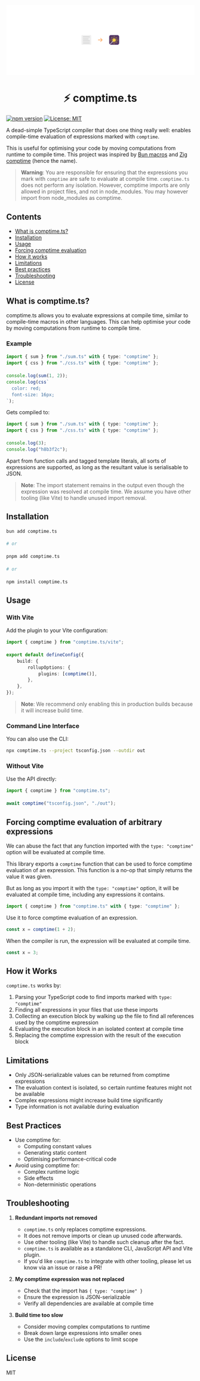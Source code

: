 <div align="center">
  <img src="https://raw.githubusercontent.com/feathers-studio/comptime.ts/master/docs/comptime.ts.svg" alt="Hyperactive">
</div>

<div align="center">
<h1>⚡️ comptime.ts</h1>
</div>

[![npm version](https://img.shields.io/npm/v/comptime.ts.svg)](https://www.npmjs.com/package/comptime.ts)
[![License: MIT](https://img.shields.io/badge/License-MIT-yellow.svg)](https://opensource.org/licenses/MIT)

A dead-simple TypeScript compiler that does one thing really well: enables compile-time evaluation of expressions marked with `comptime`.

This is useful for optimising your code by moving computations from runtime to compile time. This project was inspired by [Bun macros](https://bun.sh/docs/bundler/macros) and [Zig comptime](https://ziglang.org/documentation/master/#Compile-Time-Expressions) (hence the name).

> **Warning**: You are responsible for ensuring that the expressions you mark with `comptime` are safe to evaluate at compile time. `comptime.ts` does not perform any isolation. However, comptime imports are only allowed in project files, and not in node_modules. You may however import from node_modules as comptime.

## Contents

-   [What is comptime.ts?](#what-is-comptime.ts)
-   [Installation](#installation)
-   [Usage](#usage)
-   [Forcing comptime evaluation](#forcing-comptime-evaluation-of-arbitrary-expressions)
-   [How it works](#how-it-works)
-   [Limitations](#limitations)
-   [Best practices](#best-practices)
-   [Troubleshooting](#troubleshooting)
-   [License](#license)

## What is comptime.ts?

comptime.ts allows you to evaluate expressions at compile time, similar to compile-time macros in other languages. This can help optimise your code by moving computations from runtime to compile time.

### Example

```typescript
import { sum } from "./sum.ts" with { type: "comptime" };
import { css } from "./css.ts" with { type: "comptime" };

console.log(sum(1, 2));
console.log(css`
  color: red;
  font-size: 16px;
`);
```

Gets compiled to:

```typescript
import { sum } from "./sum.ts" with { type: "comptime" };
import { css } from "./css.ts" with { type: "comptime" };

console.log(3);
console.log("h8b3f2c");
```

Apart from function calls and tagged template literals, all sorts of expressions are supported, as long as the resultant value is serialisable to JSON.

> **Note**: The import statement remains in the output even though the expression was resolved at compile time. We assume you have other tooling (like Vite) to handle unused import removal.

## Installation

```bash
bun add comptime.ts

# or

pnpm add comptime.ts

# or

npm install comptime.ts
```

## Usage

### With Vite

Add the plugin to your Vite configuration:

```typescript
import { comptime } from "comptime.ts/vite";

export default defineConfig({
	build: {
		rollupOptions: {
			plugins: [comptime()],
		},
	},
});
```

> **Note**: We recommend only enabling this in production builds because it will increase build time.

### Command Line Interface

You can also use the CLI:

```bash
npx comptime.ts --project tsconfig.json --outdir out
```

### Without Vite

Use the API directly:

```typescript
import { comptime } from "comptime.ts";

await comptime("tsconfig.json", "./out");
```

## Forcing comptime evaluation of arbitrary expressions

We can abuse the fact that any function imported with the `type: "comptime"` option will be evaluated at compile time.

This library exports a `comptime` function that can be used to force comptime evaluation of an expression. This function is a no-op that simply returns the value it was given.

But as long as you import it with the `type: "comptime"` option, it will be evaluated at compile time, including any expressions it contains.

```ts
import { comptime } from "comptime.ts" with { type: "comptime" };
```

Use it to force comptime evaluation of an expression.

```ts
const x = comptime(1 + 2);
```

When the compiler is run, the expression will be evaluated at compile time.

```ts
const x = 3;
```

## How it Works

`comptime.ts` works by:

1. Parsing your TypeScript code to find imports marked with `type: "comptime"`
2. Finding all expressions in your files that use these imports
3. Collecting an execution block by walking up the file to find all references used by the comptime expression
4. Evaluating the execution block in an isolated context at compile time
5. Replacing the comptime expression with the result of the execution block

## Limitations

-   Only JSON-serializable values can be returned from comptime expressions
-   The evaluation context is isolated, so certain runtime features might not be available
-   Complex expressions might increase build time significantly
-   Type information is not available during evaluation

## Best Practices

-   Use comptime for:
    -   Computing constant values
    -   Generating static content
    -   Optimising performance-critical code
-   Avoid using comptime for:
    -   Complex runtime logic
    -   Side effects
    -   Non-deterministic operations

## Troubleshooting

1. **Redundant imports not removed**

    - `comptime.ts` only replaces comptime expressions.
    - It does not remove imports or clean up unused code afterwards.
    - Use other tooling (like Vite) to handle such cleanup after the fact.
    - `comptime.ts` is available as a standalone CLI, JavaScript API and Vite plugin.
    - If you'd like `comptime.ts` to integrate with other tooling, please let us know via an issue or raise a PR!

1. **My comptime expression was not replaced**

    - Check that the import has `{ type: "comptime" }`
    - Ensure the expression is JSON-serializable
    - Verify all dependencies are available at compile time

1. **Build time too slow**

    - Consider moving complex computations to runtime
    - Break down large expressions into smaller ones
    - Use the `include`/`exclude` options to limit scope

## License

MIT
